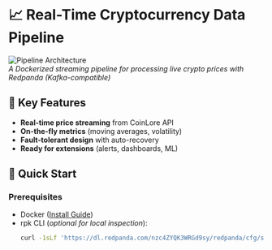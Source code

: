 # 📈 Real-Time Cryptocurrency Data Pipeline

![Pipeline Architecture](https://i.imgur.com/JQ8w0Rn.png)  
*A Dockerized streaming pipeline for processing live crypto prices with Redpanda (Kafka-compatible)*

## 🌟 Key Features
- **Real-time price streaming** from CoinLore API
- **On-the-fly metrics** (moving averages, volatility)
- **Fault-tolerant design** with auto-recovery
- **Ready for extensions** (alerts, dashboards, ML)

## 🚀 Quick Start

### Prerequisites
- Docker ([Install Guide](https://docs.docker.com/get-docker/))
- rpk CLI (*optional for local inspection*):
  ```bash
  curl -1sLf 'https://dl.redpanda.com/nzc4ZYQK3WRGd9sy/redpanda/cfg/setup/bash.rpm.sh' | sudo bash && sudo apt-get install -y rpk
